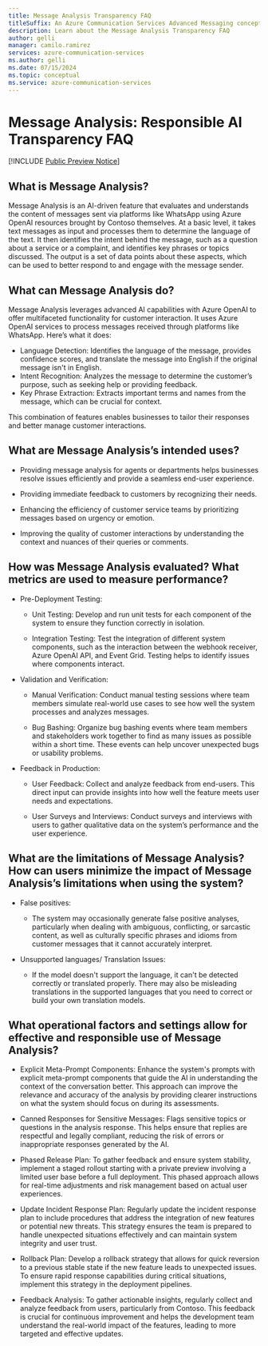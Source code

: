 ```yaml
---
title: Message Analysis Transparency FAQ
titleSuffix: An Azure Communication Services Advanced Messaging concept
description: Learn about the Message Analysis Transparency FAQ
author: gelli
manager: camilo.ramirez
services: azure-communication-services
ms.author: gelli
ms.date: 07/15/2024
ms.topic: conceptual
ms.service: azure-communication-services
---
```


# Message Analysis: Responsible AI Transparency FAQ 
[!INCLUDE [Public Preview Notice](../../../includes/public-preview-include-document.md)]

## What is Message Analysis? 

Message Analysis is an AI-driven feature that evaluates and understands the content of messages sent via platforms like WhatsApp using Azure OpenAI resources brought by Contoso themselves. At a basic level, it takes text messages as input and processes them to determine the language of the text. It then identifies the intent behind the message, such as a question about a service or a complaint, and identifies key phrases or topics discussed. The output is a set of data points about these aspects, which can be used to better respond to and engage with the message sender. 

## What can Message Analysis do?  

Message Analysis leverages advanced AI capabilities with Azure OpenAI to offer multifaceted functionality for customer interaction. It uses Azure OpenAI services to process messages received through platforms like WhatsApp. Here’s what it does: 

* Language Detection: Identifies the language of the message, provides confidence scores, and translate the message into English if the original message isn't in English. 
* Intent Recognition: Analyzes the message to determine the customer’s purpose, such as seeking help or providing feedback. 
* Key Phrase Extraction: Extracts important terms and names from the message, which can be crucial for context. 

This combination of features enables businesses to tailor their responses and better manage customer interactions. 

## What are Message Analysis’s intended uses? 

* Providing message analysis for agents or departments helps businesses resolve issues efficiently and provide a seamless end-user experience. 

* Providing immediate feedback to customers by recognizing their needs. 

* Enhancing the efficiency of customer service teams by prioritizing messages based on urgency or emotion. 

* Improving the quality of customer interactions by understanding the context and nuances of their queries or comments. 

## How was Message Analysis evaluated? What metrics are used to measure performance? 

* Pre-Deployment Testing: 

   * Unit Testing: Develop and run unit tests for each component of the system to ensure they function correctly in isolation. 

   * Integration Testing: Test the integration of different system components, such as the interaction between the webhook receiver, Azure OpenAI API, and Event Grid. Testing helps to identify issues where components interact. 

* Validation and Verification: 

   * Manual Verification: Conduct manual testing sessions where team members simulate real-world use cases to see how well the system processes and analyzes messages. 

   * Bug Bashing: Organize bug bashing events where team members and stakeholders work together to find as many issues as possible within a short time. These events can help uncover unexpected bugs or usability problems.

* Feedback in Production: 

   * User Feedback: Collect and analyze feedback from end-users. This direct input can provide insights into how well the feature meets user needs and expectations. 

   * User Surveys and Interviews: Conduct surveys and interviews with users to gather qualitative data on the system’s performance and the user experience. 

## What are the limitations of Message Analysis? How can users minimize the impact of Message Analysis’s limitations when using the system? 

* False positives:  

   * The system may occasionally generate false positive analyses, particularly when dealing with ambiguous, conflicting, or sarcastic content, as well as culturally specific phrases and idioms from customer messages that it cannot accurately interpret. 

* Unsupported languages/ Translation Issues: 

   * If the model doesn't support the language, it can't be detected correctly or translated properly. There may also be misleading translations in the supported languages that you need to correct or build your own translation models. 

 

## What operational factors and settings allow for effective and responsible use of Message Analysis? 

* Explicit Meta-Prompt Components: Enhance the system's prompts with explicit meta-prompt components that guide the AI in understanding the context of the conversation better. This approach can improve the relevance and accuracy of the analysis by providing clearer instructions on what the system should focus on during its assessments. 

* Canned Responses for Sensitive Messages: Flags sensitive topics or questions in the analysis response. This helps ensure that replies are respectful and legally compliant, reducing the risk of errors or inappropriate responses generated by the AI. 

* Phased Release Plan: To gather feedback and ensure system stability, implement a staged rollout starting with a private preview involving a limited user base before a full deployment. This phased approach allows for real-time adjustments and risk management based on actual user experiences. 

* Update Incident Response Plan: Regularly update the incident response plan to include procedures that address the integration of new features or potential new threats. This strategy ensures the team is prepared to handle unexpected situations effectively and can maintain system integrity and user trust. 

* Rollback Plan: Develop a rollback strategy that allows for quick reversion to a previous stable state if the new feature leads to unexpected issues. To ensure rapid response capabilities during critical situations, implement this strategy in the deployment pipelines. 

* Feedback Analysis: To gather actionable insights, regularly collect and analyze feedback from users, particularly from Contoso. This feedback is crucial for continuous improvement and helps the development team understand the real-world impact of the features, leading to more targeted and effective updates. 
